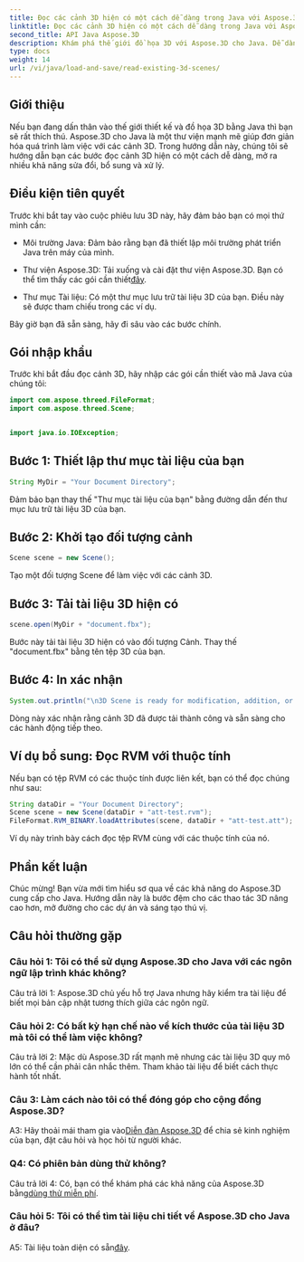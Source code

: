 ```yaml
---
title: Đọc các cảnh 3D hiện có một cách dễ dàng trong Java với Aspose.3D
linktitle: Đọc các cảnh 3D hiện có một cách dễ dàng trong Java với Aspose.3D
second_title: API Java Aspose.3D
description: Khám phá thế giới đồ họa 3D với Aspose.3D cho Java. Dễ dàng đọc và thao tác các cảnh 3D hiện có.
type: docs
weight: 14
url: /vi/java/load-and-save/read-existing-3d-scenes/
---
```

## Giới thiệu

Nếu bạn đang dấn thân vào thế giới thiết kế và đồ họa 3D bằng Java thì bạn sẽ rất thích thú. Aspose.3D cho Java là một thư viện mạnh mẽ giúp đơn giản hóa quá trình làm việc với các cảnh 3D. Trong hướng dẫn này, chúng tôi sẽ hướng dẫn bạn các bước đọc cảnh 3D hiện có một cách dễ dàng, mở ra nhiều khả năng sửa đổi, bổ sung và xử lý.

## Điều kiện tiên quyết

Trước khi bắt tay vào cuộc phiêu lưu 3D này, hãy đảm bảo bạn có mọi thứ mình cần:

- Môi trường Java: Đảm bảo rằng bạn đã thiết lập môi trường phát triển Java trên máy của mình.

-  Thư viện Aspose.3D: Tải xuống và cài đặt thư viện Aspose.3D. Bạn có thể tìm thấy các gói cần thiết[đây](https://releases.aspose.com/3d/java/).

- Thư mục Tài liệu: Có một thư mục lưu trữ tài liệu 3D của bạn. Điều này sẽ được tham chiếu trong các ví dụ.

Bây giờ bạn đã sẵn sàng, hãy đi sâu vào các bước chính.

## Gói nhập khẩu

Trước khi bắt đầu đọc cảnh 3D, hãy nhập các gói cần thiết vào mã Java của chúng tôi:

```java
import com.aspose.threed.FileFormat;
import com.aspose.threed.Scene;


import java.io.IOException;
```

## Bước 1: Thiết lập thư mục tài liệu của bạn

```java
String MyDir = "Your Document Directory";
```

Đảm bảo bạn thay thế "Thư mục tài liệu của bạn" bằng đường dẫn đến thư mục lưu trữ tài liệu 3D của bạn.

## Bước 2: Khởi tạo đối tượng cảnh

```java
Scene scene = new Scene();
```

Tạo một đối tượng Scene để làm việc với các cảnh 3D.

## Bước 3: Tải tài liệu 3D hiện có

```java
scene.open(MyDir + "document.fbx");
```

Bước này tải tài liệu 3D hiện có vào đối tượng Cảnh. Thay thế "document.fbx" bằng tên tệp 3D của bạn.

## Bước 4: In xác nhận

```java
System.out.println("\n3D Scene is ready for modification, addition, or processing purposes.");
```

Dòng này xác nhận rằng cảnh 3D đã được tải thành công và sẵn sàng cho các hành động tiếp theo.

## Ví dụ bổ sung: Đọc RVM với thuộc tính

Nếu bạn có tệp RVM có các thuộc tính được liên kết, bạn có thể đọc chúng như sau:

```java
String dataDir = "Your Document Directory";
Scene scene = new Scene(dataDir + "att-test.rvm");
FileFormat.RVM_BINARY.loadAttributes(scene, dataDir + "att-test.att");
```

Ví dụ này trình bày cách đọc tệp RVM cùng với các thuộc tính của nó.

## Phần kết luận

Chúc mừng! Bạn vừa mới tìm hiểu sơ qua về các khả năng do Aspose.3D cung cấp cho Java. Hướng dẫn này là bước đệm cho các thao tác 3D nâng cao hơn, mở đường cho các dự án và sáng tạo thú vị.

## Câu hỏi thường gặp

### Câu hỏi 1: Tôi có thể sử dụng Aspose.3D cho Java với các ngôn ngữ lập trình khác không?

Câu trả lời 1: Aspose.3D chủ yếu hỗ trợ Java nhưng hãy kiểm tra tài liệu để biết mọi bản cập nhật tương thích giữa các ngôn ngữ.

### Câu hỏi 2: Có bất kỳ hạn chế nào về kích thước của tài liệu 3D mà tôi có thể làm việc không?

Câu trả lời 2: Mặc dù Aspose.3D rất mạnh mẽ nhưng các tài liệu 3D quy mô lớn có thể cần phải cân nhắc thêm. Tham khảo tài liệu để biết cách thực hành tốt nhất.

### Câu 3: Làm cách nào tôi có thể đóng góp cho cộng đồng Aspose.3D?

 A3: Hãy thoải mái tham gia vào[Diễn đàn Aspose.3D](https://forum.aspose.com/c/3d/18) để chia sẻ kinh nghiệm của bạn, đặt câu hỏi và học hỏi từ người khác.

### Q4: Có phiên bản dùng thử không?

 Câu trả lời 4: Có, bạn có thể khám phá các khả năng của Aspose.3D bằng[dùng thử miễn phí](https://releases.aspose.com/).

### Câu hỏi 5: Tôi có thể tìm tài liệu chi tiết về Aspose.3D cho Java ở đâu?

A5: Tài liệu toàn diện có sẵn[đây](https://reference.aspose.com/3d/java/).